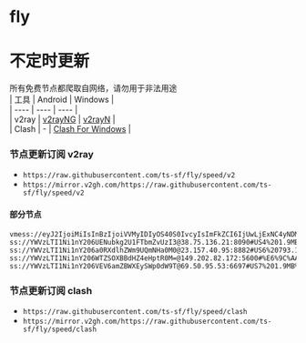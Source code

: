 # fly
# 不定时更新
所有免费节点都爬取自网络，请勿用于非法用途  
|  工具  | Android  | Windows  |  
|  ----  | ----   | ----  |  
| v2ray  | [v2rayNG](https://github.com/2dust/v2rayNG/releases) | [v2rayN](https://github.com/2dust/v2rayN/releases) |  
| Clash  | - | [Clash For Windows](https://github.com/2dust/clashN/releases) | 
  
### 节点更新订阅  v2ray
- `https://raw.githubusercontent.com/ts-sf/fly/speed/v2`  
- `https://mirror.v2gh.com/https://raw.githubusercontent.com/ts-sf/fly/speed/v2`  

#### 部分节点  
``` 
vmess://eyJ2IjoiMiIsInBzIjoiVVMyIDIyOS40S0IvcyIsImFkZCI6IjUwLjExNC4yNDMuNjEiLCJwb3J0IjoiNDM4MzQiLCJpZCI6ImIyNDZlMzRkLWJiZDEtNDAxNi04Zjc0LWVhNDYxYzM3ZTQxMSIsImFpZCI6IjAiLCJzY3kiOiJhdXRvIiwibmV0IjoidGNwIiwidHlwZSI6Im5vbmUiLCJob3N0IjoiIiwicGF0aCI6IiIsInRscyI6IiIsInNuaSI6IiIsInRlc3RfbmFtZSI6IlVTMiJ9
ss://YWVzLTI1Ni1nY206UENubkg2U1FTbmZvUzI3@38.75.136.21:8090#US4%201.9MB%2Fs
ss://YWVzLTI1Ni1nY206a0RXdlhZWm9UQmNHa0M0@23.157.40.95:8882#US6%20793.1KB%2Fs
ss://YWVzLTI1Ni1nY206WTZSOXBBdHZ4eHptR0M=@149.202.82.172:5600#%E6%9C%AA%E7%9F%A58%201.8MB%2Fs
ss://YWVzLTI1Ni1nY206VEV6amZBWXEySWp0dW9T@69.50.95.53:6697#US7%201.9MB%2Fs
```
### 节点更新订阅  clash
- `https://raw.githubusercontent.com/ts-sf/fly/speed/clash`  
- `https://mirror.v2gh.com/https://raw.githubusercontent.com/ts-sf/fly/speed/clash`  



